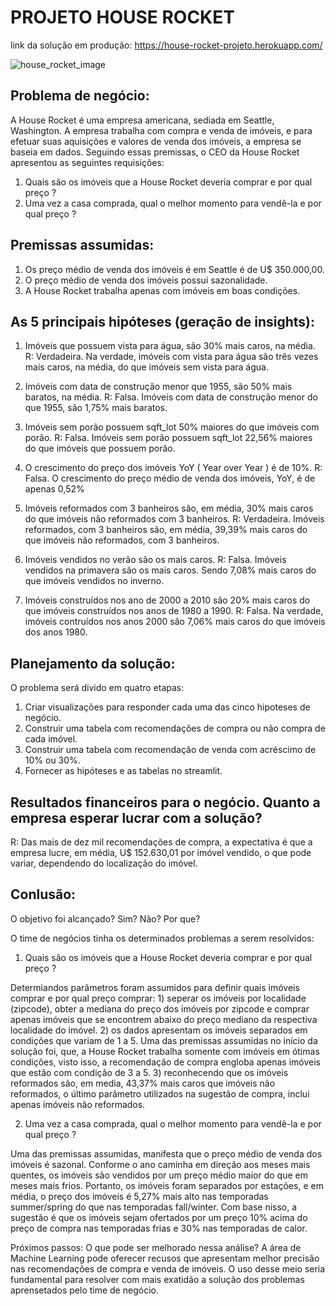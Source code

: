 # PROJETO HOUSE ROCKET

link da solução em produção: https://house-rocket-projeto.herokuapp.com/

![house_rocket_image](https://user-images.githubusercontent.com/81040797/143085318-13af98c3-5e0e-44e2-a8c1-e2f0fcb619fc.jpg)

## Problema de negócio: 
A House Rocket é uma empresa americana, sediada em Seattle, Washington. A empresa trabalha com compra e venda de imóveis, e para efetuar suas aquisições e valores de venda dos imóveis, a empresa se baseia em dados. Seguindo essas premissas, o CEO da House Rocket apresentou as seguintes requisições:
1. Quais são os imóveis que a House Rocket deveria comprar e por qual preço ?
2. Uma vez a casa comprada, qual o melhor momento para vendê-la e por qual preço ?

## Premissas assumidas:
1. Os preço médio de venda dos imóveis é em Seattle é de U$ 350.000,00.
2. O preço médio de venda dos imóveis possui sazonalidade.
3. A House Rocket trabalha apenas com imóveis em boas condições.

## As 5 principais hipóteses (geração de insights):

1. Imóveis que possuem vista para água, são 30% mais caros, na média.
R: Verdadeira. Na verdade, imóveis com vista para água são três vezes mais caros, na média, do que imóveis sem vista para água.

2. Imóveis com data de construção menor que 1955, são 50% mais baratos, na média.
R: Falsa. Imóveis com data de construção menor do que 1955, são 1,75% mais baratos.

3. Imóveis sem porão possuem sqft_lot 50% maiores do que imóveis com porão.
R: Falsa. Imóveis sem porão possuem sqft_lot 22,56% maiores do que imóveis que possuem porão. 


4. O crescimento do preço dos imóveis YoY ( Year over Year ) é de 10%.
R: Falsa. O crescimento do preço médio de venda dos imóveis, YoY, é de apenas 0,52%

5. Imóveis reformados com 3 banheiros são, em média, 30% mais caros do que imóveis não reformados com 3 banheiros.
R: Verdadeira. Imóveis reformados, com 3 banheiros são, em média, 39,39% mais caros do que imóveis não reformados, com 3 banheiros.

6. Imóveis vendidos no verão são os mais caros.
R: Falsa. Imóveis vendidos na primavera são os mais caros. Sendo 7,08% mais caros do que imóveis vendidos no inverno.

7. Imóveis construídos nos ano de 2000 a 2010 são 20% mais caros do que imóveis construídos nos anos de 1980 a 1990.
R: Falsa. Na verdade, imóveis contruídos nos anos 2000 são 7,06% mais caros do que imóveis dos anos 1980. 

## Planejamento da solução:

O problema será divido em quatro etapas:

1. Criar visualizações para responder cada uma das cinco hipoteses de negócio.
2. Construir uma tabela com recomendações de compra ou não compra de cada imóvel.
3. Construir uma tabela com recomendação de venda com acréscimo de 10% ou 30%.
4. Fornecer as hipóteses e as tabelas no streamlit.

## Resultados financeiros para o negócio. Quanto a empresa esperar lucrar com a solução?

R: Das mais de dez mil recomendações de compra, a expectativa é que a empresa lucre, em média, U$ 152.630,01 por imóvel vendido, o que pode variar, dependendo do localização do imóvel. 

## Conlusão:

O objetivo foi alcançado? Sim? Não? Por que?

O time de negócios tinha os determinados problemas a serem resolvidos: 

1) Quais são os imóveis que a House Rocket deveria comprar e por qual preço ? 

Determiandos parâmetros foram assumidos para definir quais imóveis comprar e por qual preço comprar: 1) seperar os imóveis por localidade (zipcode), obter a mediana do preço dos imóveis por zipcode e comprar apenas imóveis que se encontrem abaixo do preço mediano da respectiva localidade do imóvel. 2) os dados apresentam os imóveis separados em condições que variam de 1 a 5. Uma das premissas assumidas no início da solução foi, que, a House Rocket trabalha somente com imóveis em ótimas condições, visto isso, a recomendação de compra engloba apenas imóveis que estão com condição de 3 a 5. 3) reconhecendo que os imóveis reformados são, em media, 43,37% mais caros que imóveis não reformados, o último parâmetro utilizados na sugestão de compra, inclui apenas imóveis não reformados.

2) Uma vez a casa comprada, qual o melhor momento para vendê-la e por qual preço ?

Uma das premissas assumidas, manifesta que o preço médio de venda dos imóveis é sazonal. Conforme o ano caminha em direção aos meses mais quentes, os imóveis são vendidos por um preço médio maior do que em meses mais frios. Portanto, os imóveis foram separados por estações, e em média, o preço dos imóveis é 5,27% mais alto nas temporadas summer/spring do que nas temporadas fall/winter. Com base nisso, a sugestão é que os imóveis sejam ofertados por um preço 10% acima do preço de compra nas temporadas frias e 30% nas temporadas de calor.



Próximos passos:
O que pode ser melhorado nessa análise?
A área de Machine Learning pode oferecer recusos que apresentam melhor precisão nas recomendações de compra e venda de imóveis. O uso desse meio seria fundamental para resolver com mais exatidão a solução dos problemas aprensetados pelo time de negócio.

